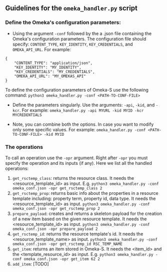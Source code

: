## Guidelines for the ```omeka_handler.py``` script

### Define the Omeka's configuration parameters:

* Using the argument ```-conf``` followed by the a .json file containing the Omeka's configuration parameters. The configuration file should specify: ```CONTENT_TYPE```, ```KEY_IDENTITY```, ```KEY_CREDENTIALS```, and ```OMEKA_API_URL```. For example:
```
{
    "CONTENT_TYPE": "application/json",
    "KEY_IDENTITY": "MY_IDENTITY",
    "KEY_CREDENTIALS": "MY_CREDENTIALS",
    "OMEKA_API_URL": "MY_OMEKAS_API"
}
```  
To define the configuration parameters of Omeka-S use the following command:
```python3 omeka_handler.py -conf <PATH-TO-CONF-FILE>```

* Define the parameters singularly. Use the arguments: ```-api```, ```-kid```, and ```-kcr```. For example: ```omeka_handler.py -api MYURL -kid MYID -kcr MYCREDENTIALS``` 

* Note, you can combine both the options. In case you want to modify only some specific values. For example:
```omeka_handler.py -conf <PATH-TO-CONF-FILE> -kid MYID```

### The operations
To call an operation use the ```-opr``` argument. Right after ```-opr``` you must specify the operation and its inputs (if any). Here we list all the handled operations:

1. ```get_rsctemp_class```: returns the resource class. It needs the <resource_template_id> as input. E.g. ```python3 omeka_handler.py -conf omeka_conf.json -opr get_rsctemp_class 2```
2. ```get_rsctemp_prop```: returns basic info about the properties in a resource template including: property term, property id, data type. It needs the <resource_template_id> as input. ```python3 omeka_handler.py -conf omeka_conf.json -opr get_rsctemp_prop 2```
3. ```prepare_payload```: creates and returns a skeleton payload for the creation of a new item based on the given resource template. It needs the <resource_template_id> as input. ```python3 omeka_handler.py -conf omeka_conf.json -opr prepare_payload 2```
4. ```get_rsctemp_id```: returns the resource template's id. It needs the <resource_template_name> as input. ```python3 omeka_handler.py -conf omeka_conf.json -opr get_rsctemp_id RSC_TEMP_NAME```
5. ```get_item```: returns an item stored in Omeka-S. It needs the <item_id> and the <template_resource_id> as input. E.g. ```python3 omeka_handler.py -conf omeka_conf.json -opr get_item 62 2```
6. ```add_item```: [TODO]

